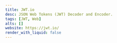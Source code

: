 ```yaml
---
title: JWT.io
desc: JSON Web Tokens (JWT) Decoder and Encoder.
tags: [JWT, Web]
alts: []
website: https://jwt.io/
render_with_liquid: false
---
```


